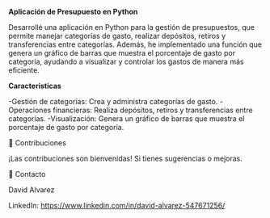 **Aplicación de Presupuesto en Python**

Desarrollé una aplicación en Python para la gestión de presupuestos, que permite manejar categorías de gasto, realizar depósitos, retiros y transferencias entre categorías. 
Además, he implementado una función que genera un gráfico de barras que muestra el porcentaje de gasto por categoría, ayudando a visualizar y controlar los gastos de manera más eficiente.

**Caracteristicas**

  -Gestión de categorías: Crea y administra categorías de gasto.
  -Operaciones financieras: Realiza depósitos, retiros y transferencias entre categorías.
  -Visualización: Genera un gráfico de barras que muestra el porcentaje de gasto por categoría.

🤝 Contribuciones

¡Las contribuciones son bienvenidas! Si tienes sugerencias o mejoras.

📧 Contacto

David Alvarez

LinkedIn: https://www.linkedin.com/in/david-alvarez-547671256/
